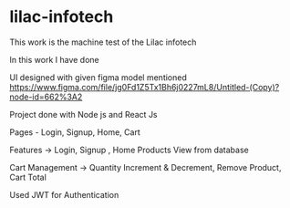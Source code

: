 # lilac-infotech

This work is the machine test of the Lilac infotech

In this work I have done

UI designed with given figma model mentioned https://www.figma.com/file/jg0Fd1Z5Tx1Bh6j0227mL8/Untitled-(Copy)?node-id=662%3A2


Project done with Node js and React Js

Pages - Login, Signup, Home, Cart

Features -> Login, Signup , Home Products View from database

Cart Management -> Quantity Increment & Decrement, Remove Product, Cart Total

Used JWT for Authentication



